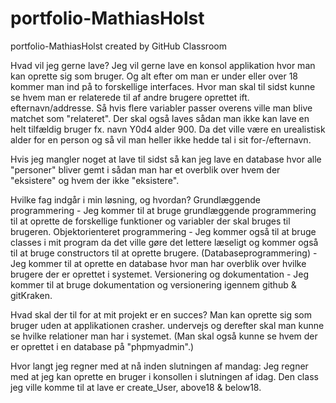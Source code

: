 # portfolio-MathiasHolst
portfolio-MathiasHolst created by GitHub Classroom

Hvad vil jeg gerne lave? 
Jeg vil gerne lave en konsol applikation hvor man kan oprette sig som bruger. Og alt efter om man er under eller over 18
kommer man ind på to forskellige interfaces. Hvor man skal til sidst kunne se
hvem man er relaterede til af andre brugere oprettet ift. efternavn/addresse. Så hvis flere variabler passer overens
ville man blive matchet som "relateret".
Der skal også laves sådan man ikke kan lave en helt tilfældig bruger fx. navn Y0d4 alder 900. Da det ville være en urealistisk alder 
for en person og så vil man heller ikke hedde tal i sit for-/efternavn.

Hvis jeg mangler noget at lave til sidst så kan jeg lave en database hvor alle "personer" bliver gemt i
sådan man har et overblik over hvem der "eksistere" og hvem der ikke "eksistere".

Hvilke fag indgår i min løsning, og hvordan? 
Grundlæggende programmering
	- Jeg kommer til at bruge grundlæggende programmering til at oprette de forskellige funktioner og variabler der skal bruges til brugeren.
Objektorienteret programmering
	- Jeg kommer også til at bruge classes i mit program da det ville gøre det lettere læseligt og kommer også til at bruge constructors til at oprette brugere. 
(Databaseprogrammering)
	- Jeg kommer til at oprette en database hvor man har overblik over hvilke brugere der er oprettet i systemet.
Versionering og dokumentation
	- Jeg kommer til at bruge dokumentation og versionering igennem github & gitKraken.

Hvad skal der til for at mit projekt er en succes? 
Man kan oprette sig som bruger uden at applikationen crasher.
undervejs og derefter skal man kunne se hvilke relationer man har i systemet.
(Man skal også kunne se hvem der er oprettet i en database på "phpmyadmin".)

Hvor langt jeg regner med at nå inden slutningen af mandag: Jeg regner med at jeg kan oprette en bruger i konsollen i slutningen af idag. Den class jeg ville komme til at lave er create_User, above18 & below18. 
